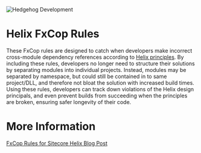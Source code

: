 
<img src="https://www.hhog.com/-/media/PublicImages/Hedgehog/Hedgehog-logo-4color-275x46.jpg" alt="Hedgehog Development" border="0">

# Helix FxCop Rules
These FxCop rules are designed to catch when developers make incorrect cross-module dependency references according to [Helix principles](http://helix.sitecore.net/principles/architecture-principles/index.html).
By including these rules, developers no longer need to structure their solutions by separating modules into individual projects. Instead, modules may be separated by namespace, but could still be contained in to same project/DLL, and therefore not bloat the solution with increased build times.
Using these rules, developers can track down violations of the Helix design principals, and even prevent builds from succeeding when the principles are broken, ensuring safer longevity of their code.

# More Information
[FxCop Rules for Sitecore Helix Blog Post](https://www.hhog.com/blog/sitecore-helix-fxcop-rules)
